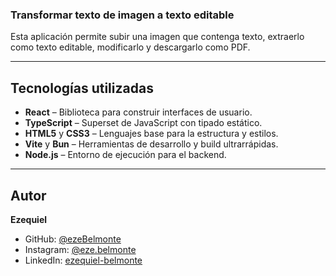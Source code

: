 
### Transformar texto de imagen a texto editable
Esta aplicación permite subir una imagen que contenga texto, extraerlo como texto editable, modificarlo y descargarlo como PDF.

-------

## Tecnologías utilizadas
- **React** – Biblioteca para construir interfaces de usuario.
- **TypeScript** – Superset de JavaScript con tipado estático.
- **HTML5** y **CSS3** – Lenguajes base para la estructura y estilos.
- **Vite** y **Bun** – Herramientas de desarrollo y build ultrarrápidas.
- **Node.js** – Entorno de ejecución para el backend.

-------

## Autor

**Ezequiel**

- GitHub: [@ezeBelmonte](https://github.com/ezeBelmonte)
- Instagram: [@eze.belmonte](https://instagram.com/eze.belmonte)
- LinkedIn: [ezequiel-belmonte](https://linkedin.com/in/ezequiel-belmonte)
